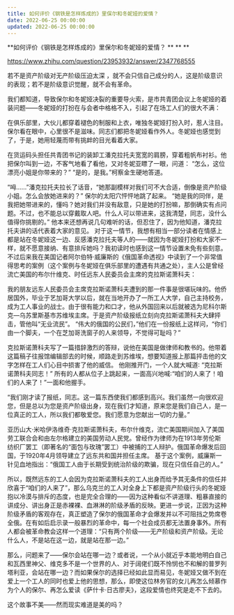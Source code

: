 ```yaml
---
title: 如何评价《钢铁是怎样炼成的》里保尔和冬妮娅的爱情？
date: 2022-06-25 00:00:00
updated: 2022-06-25 00:00:00
---
```



**如何评价《钢铁是怎样炼成的》里保尔和冬妮娅的爱情？
**
**
**

https://www.zhihu.com/question/23953932/answer/2347768555

若不是资产阶级对无产阶级压迫太深 ，就不会只信自己成分的人，这是阶级意识的表现；若不是阶级意识觉醒，就不会有革命。

我们都知道，导致保尔和冬妮娅决裂的重要导火索，是市共青团会议上冬妮娅的着装问题——冬妮娅的打扮在与会者中格格不入，引起了在场工人们的很大不满：

在俱乐部里，大伙儿都穿着褪色的制服和上衣，唯独冬妮娅打扮入时，惹人注目。保尔看在眼中，心里很不是滋味。同志们都把冬妮娅看作外人。冬妮娅也感觉到了，于是，她用轻蔑而带有挑衅的目光看着大家。

在货运码头担任共青团书记的装卸工潘克拉托夫宽宽的肩膀，穿着粗帆布衬衫。他把保尔叫到一边，不客气地看了看他，又对冬妮亚瞟了一眼，问道：
“怎么，这位漂亮小姐是你带来的？”
“是的，是我。”柯察金生硬地答道。

“呣……”潘克拉托夫拉长了话音，“她那副模样对我们可不大合适，倒像是资产阶级小姐。怎么会放她进来的？”
保尔的太阳穴怦怦地跳了起来。
“她是我的同伴，是我把她带进来的，懂吗？她对我们并没有敌意，只是她的打扮嘛，那倒确实有点问题。不过，也不能总以穿戴取人吧。什么人可以带进来，这我清楚，同志，没什么值得你挑剔的。”
他本来还想再说几句难听的话，但忍住了，因为他知道，潘克拉托夫讲的话代表着大家的意见。
对于这一情节，我想有相当一部分读者在情感上都是站在冬妮娅这一边、反感潘克拉托夫等人的——就因为冬妮娅打扮和大家不一样，就不愿意接纳、有意排斥她吗？我初读时也感到这一情节设置未免有些刻意。不过后来我在美国记者阿尔伯特·威廉斯的《俄国革命透视》中读到了一个非常值得思考的案例（这个案例与冬妮娅在俱乐部里的遭遇有共通之处），主人公是曾经流亡美国的布尔什维克、时任远东人民委员会主席的克拉斯诺萧科夫：

我的朋友远东人民委员会主席克拉斯诺萧科夫遭到的那一件事是很堪玩味的。他侨居国外，毕业于艺加哥大学以后，就在当地开办了一所工人大学，自己主持校务，成为工人事业的战士。由于很有能力和口才，他从外国回来以后就被选为尼科尔斯克—乌苏里斯基市苏维埃主席。于是资产阶级报纸立刻向克拉斯诺萧科夫大肆抨击，管他叫“无业流民”。
“伟大的俄国的公民们，”他们在一份报纸上这样问，“你们由一个脚夫，一个在芝加哥洗窗子的人来领导，不觉得可耻吗？”

克拉斯诺萧科夫写了一篇措辞激烈的答辩，说他在美国是做律师和教书的。他带着这篇稿子往报馆编辑部去的时候，顺路走到苏维埃，想要知道报上那篇抨击他的文字怎样在工人们心目中损害了他的威信。
他刚推开门，一个人就大喊道∶
“克拉斯诺萧科夫同志！”
所有的人都从位子上跳起来，一面高兴地喊∶“咱们的人来了！咱们的人来了！”一面和他握手。

“我们刚才读了报纸，同志。这一篇东西使我们都感到高兴。我们虽然一向很欢迎您，但是总以为您是资产阶级出身，现在我们才知道，原来您是我们自己人，是一位真正的工人，所以我们都敬爱您。我们愿意为您献出一切的力量。”

亚历山大·米哈伊洛维奇·克拉斯诺萧科夫，布尔什维克，流亡美国期间加入了美国劳工联合会和由左尔格建立的美国劳动人民党。曾经作为律师为在1913年劳伦斯纺织厂罢工（即著名的“面包与玫瑰”罢工）中被捕的工人辩护。俄国革命爆发后回国，于1920年4月领导建立了远东共和国并担任主席。
基于这个案例，威廉斯一针见血地指出：“俄国工人由于长期受到统治阶级的欺骗，现在只信任自己的人。”

所以，既然远东的工人会因为克拉斯诺萧科夫的工人出身而给予其无条件的信任并欣喜于“咱们的人来了”，那么乌克兰的工人对全身上下都是资产阶级行头的冬妮娅抱以冷漠与排斥的态度，也是完全合理的——因为这种看似不讲道理、粗暴直接的讲成分、讲出身正是赤裸裸、血淋淋的阶级矛盾的反映。更进一步说，正因为这种阶级矛盾的客观存在，真正塑造了保尔的俄国革命才会爆发并以不可阻挡之势席卷全俄。在有如后启示录一般暴烈的革命中，每一个社会成员都无法置身事外。所有人都会被革命教会这样一个道理：“只有两个阶级——无产阶级和资产阶级。无论什么人，不是站在这一边，就是站在那一边。”

那么，问题来了——保尔会站在哪一边？或者说，一个从小就近乎本能地明白自己和瓦西里神父、维克多不是一个世界的人、对于阔佬们既不怜悯也不和解的普罗列塔利亚，会站在哪一边？而如果保尔的选择已经如此显而易见，冬妮娅又做不到在爱上一个工人的同时也爱上他的思想，那么，即使这位林务官的女儿再怎么倾慕作为个人的保尔、再怎么爱读《萨什卡·日古廖夫》，这段爱情也终究是走不下去的。

这个故事不美——然而现实难道是美的吗？
